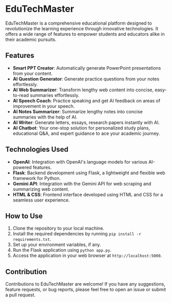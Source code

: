 # EduTechMaster

EduTechMaster is a comprehensive educational platform designed to revolutionize the learning experience through innovative technologies. It offers a wide range of features to empower students and educators alike in their academic pursuits.

## Features

- **Smart PPT Creator**: Automatically generate PowerPoint presentations from your content.
- **AI Question Generator**: Generate practice questions from your notes effortlessly.
- **AI Web Summarizer**: Transform lengthy web content into concise, easy-to-read summaries effortlessly.
- **AI Speech Coach**: Practice speaking and get AI feedback on areas of improvement in your speech.
- **AI Notes Summarizer**: Summarize lengthy notes into concise summaries with the help of AI.
- **AI Writer**: Generate letters, essays, research papers instantly with AI.
- **AI Chatbot**: Your one-stop solution for personalized study plans, educational Q&A, and expert guidance to ace your academic journey.

## Technologies Used

- **OpenAI**: Integration with OpenAI's language models for various AI-powered features.
- **Flask**: Backend development using Flask, a lightweight and flexible web framework for Python.
- **Gemini API**: Integration with the Gemini API for web scraping and summarizing web content.
- **HTML & CSS**: Frontend interface developed using HTML and CSS for a seamless user experience.

## How to Use

1. Clone the repository to your local machine.
2. Install the required dependencies by running `pip install -r requirements.txt`.
3. Set up your environment variables, if any.
4. Run the Flask application using `python app.py`.
5. Access the application in your web browser at `http://localhost:5000`.

## Contribution

Contributions to EduTechMaster are welcome! If you have any suggestions, feature requests, or bug reports, please feel free to open an issue or submit a pull request.
